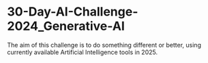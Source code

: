 # 30-Day-AI-Challenge-2024_Generative-AI
The aim of this challenge is to do something different or better, using currently available Artificial Intelligence tools in 2025.

